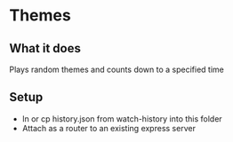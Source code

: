 # Themes

## What it does

Plays random themes and counts down to a specified time

## Setup

- ln or cp history.json from watch-history into this folder
- Attach as a router to an existing express server
